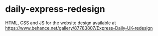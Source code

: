 # daily-express-redesign
HTML, CSS and JS for the website design available at https://www.behance.net/gallery/87783807/Express-Daily-UK-redesign
